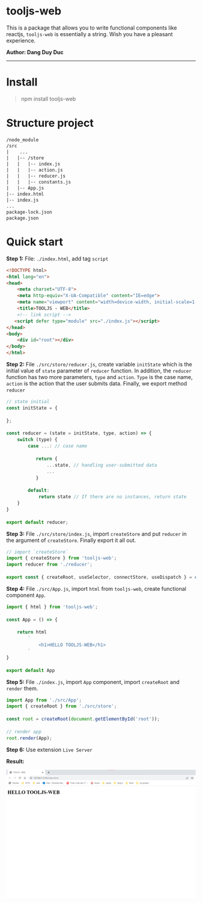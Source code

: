 # tooljs-web

This is a package that allows you to write functional components like reactjs, `tooljs-web` is essentially a string.
Wish you have a pleasant experience.

**Author: Dang Duy Duc**

---

# Install

> npm install tooljs-web

# Structure project

```
/node_module
/src
|    ...
|   |-- /store
|   |   |-- index.js
|   |   |-- action.js
|   |   |-- reducer.js
|   |   |-- constants.js
|   |-- App.js
|-- index.html
|-- index.js
...
package-lock.json
package.json
```

# Quick start

**Step 1:** File: `./index.html`, add tag `script`

```HTML
<!DOCTYPE html>
<html lang="en">
<head>
    <meta charset="UTF-8">
    <meta http-equiv="X-UA-Compatible" content="IE=edge">
    <meta name="viewport" content="width=device-width, initial-scale=1.0">
    <title>TOOLJS - WEB</title>
    <!-- link script -->
   <script defer type="module" src="./index.js"></script>
</head>
<body>
    <div id="root"></div>
</body>
</html>
```

**Step 2:** File `./src/store/reducer.js`, create variable `initState` which is the initial value of `state` parameter of `reducer` function. In addition, the `reducer` function has two more parameters, `type` and `action`. `Type` is the case name, `action` is the action that the user submits data. Finally, we export method `reducer`

```Javascript
// state initial
const initState = {

};

const reducer = (state = initState, type, action) => {
    switch (type) {
        case ...: // case name

           return {
               ...state, // handling user-submitted data
               ...
           }

        default:
            return state // If there are no instances, return state
    }
}

export default reducer;
```

**Step 3:** File `./src/store/index.js`, import `createStore` and put `reducer` in the argument of `createStore`. Finally export it all out.

```Javascript
// import `createStore`
import { createStore } from 'tooljs-web';
import reducer from './reducer';

export const { createRoot, useSelector, connectStore, useDispatch } = createStore(reducer);
```

**Step 4:** File `./src/App.js`, import `html` from `tooljs-web`, create functional component `App`.

```Javascript
import { html } from 'tooljs-web';

const App = () => {

    return html
        `
            <h1>HELLO TOOLJS-WEB</h1>
        `
}

export default App
```

**Step 5:** File `./index.js`, import `App` component, import `createRoot` and `render` them.

```Javascript
import App from './src/App';
import { createRoot } from './src/store';

const root = createRoot(document.getElementById('root'));

// render app
root.render(App);
```

**Step 6:** Use extension `Live Server`

**Result:**

![Result](./img/result-quick-start.png)
